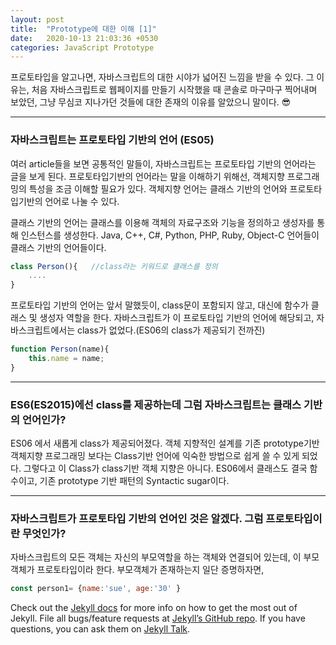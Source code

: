 ```yaml
---
layout: post
title:  "Prototype에 대한 이해 [1]"
date:   2020-10-13 21:03:36 +0530
categories: JavaScript Prototype
---
```


프로토타입을 알고나면, 자바스크립트의 대한 시야가 넓어진 느낌을 받을 수 있다. 그 이유는, 처음 자바스크립트로 웹페이지를 만들기 시작했을 때 콘솔로 마구마구 찍어내며 보았던, 그냥 무심코 지나가던 것들에 대한 존재의 이유를 알았으니 말이다. 😎

---
### 자바스크립트는 프로토타입 기반의 언어 (ES05)
여러 article들을 보면 공통적인 말들이, 자바스크립트는 프로토타입 기반의 언어라는 글을 보게 된다. 프로토타입기반의 언어라는 말을 이해하기 위해선, 객체지향 프로그래밍의 특성을 조금 이해할 필요가 있다. 객체지향 언어는 클래스 기반의 언어와 프로토타입기반의 언어로 나눌 수 있다. 

클래스 기반의 언어는 클래스를 이용해 객체의 자료구조와 기능을 정의하고 생성자를 통해 인스턴스를 생성한다. Java, C++, C#, Python, PHP, Ruby, Object-C 언어들이 클래스 기반의 언어들이다. 

```javascript
class Person(){   //class라는 키워드로 클래스를 정의
    ....
} 
```

프로토타입 기반의 언어는 앞서 말했듯이, class문이 포함되지 않고, 대신에 함수가 클래스 및 생성자 역할을 한다. 자바스크립트가 이 프로토타입 기반의 언어에 해당되고, 자바스크립트에서는 class가 없었다.(ES06의 class가 제공되기 전까진)

```javascript
function Person(name){
	this.name = name;
}
```
---
### ES6(ES2015)에선 class를 제공하는데 그럼 자바스크립트는 클래스 기반의 언어인가? 

ES06 에서 새롭게 class가 제공되어졌다. 객체 지향적인 설계를 기존 prototype기반 객체지향 프로그래밍 보다는 Class기반 언어에 익숙한 방법으로 쉽게 쓸 수 있게 되었다. 그렇다고 이 Class가 class기반 객체 지향은 아니다. ES06에서 클래스도 결국 함수이고, 기존 prototype 기반 패턴의 Syntactic sugar이다. 

---
### 자바스크립트가 프로토타입 기반의 언어인 것은 알겠다. 그럼 프로토타입이란 무엇인가?

자바스크립트의 모든 객체는 자신의 부모역할을 하는 객체와 연결되어 있는데, 이 부모객체가 프로토타입이라 한다.
부모객체가 존재하는지 일단 증명하자면, 

```javascript
const person1= {name:'sue', age:'30' }
```

Check out the [Jekyll docs][jekyll-docs] for more info on how to get the most out of Jekyll. File all bugs/feature requests at [Jekyll’s GitHub repo][jekyll-gh]. If you have questions, you can ask them on [Jekyll Talk][jekyll-talk].

[jekyll-docs]: https://jekyllrb.com/docs/home
[jekyll-gh]:   https://github.com/jekyll/jekyll
[jekyll-talk]: https://talk.jekyllrb.com/
